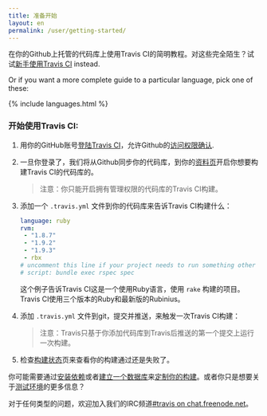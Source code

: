 ```yaml
---
title: 准备开始
layout: en
permalink: /user/getting-started/
---
```


在你的Github上托管的代码库上使用Travis CI的简明教程。对这些完全陌生？试试[新手使用Travis CI](/user/for-beginners) instead. 

Or if you want a more complete guide to a particular language, pick one of these: 

{% include languages.html %}

<!-- 
[C](/user/languages/c) | [C++](/user/languages/cpp) | [Clojure](/user/languages/clojure) | [C#](/user/languages/csharp/) | [D](/user/languages/d) | [Erlang](/user/languages/erlang) | [F#](/user/languages/csharp/) | [Go](/user/languages/go) | [Groovy](/user/languages/groovy) | [Haskell](/user/languages/haskell) | [Java](/user/languages/java) | [JavaScript (with Node.js)](/user/languages/javascript-with-nodejs) | [Julia](/user/languages/julia) | [Objective-C](/user/languages/objective-c) | [Perl](/user/languages/perl) | [PHP](/user/languages/php) | [Python](/user/languages/python) | [Ruby](/user/languages/ruby) | [Rust](/user/languages/rust) | [Scala](/user/languages/scala) | [Visual Basic](/user/languages/csharp/).
-->

### 开始使用Travis CI:

1. 用你的GitHub账号[登陆Travis CI](https://travis-ci.org/auth)，允许Github的[访问权限确认](/user/github-oauth-scopes).

2. 一旦你登录了，我们将从Github同步你的代码库，到你的[资料页](https://travis-ci.org/profile)开启你想要构建Travis CI的代码库的。

	> 注意：你只能开启拥有管理权限的代码库的Travis CI构建。

2. 添加一个 `.travis.yml` 文件到你的代码库来告诉Travis CI构建什么：

   ```yaml
   language: ruby
   rvm:
    - "1.8.7"
    - "1.9.2"
    - "1.9.3"
    - rbx
   # uncomment this line if your project needs to run something other than `rake`:
   # script: bundle exec rspec spec
   ```
   
   这个例子告诉Travis CI这是一个使用Ruby语言，使用 `rake` 构建的项目。Travis CI使用三个版本的Ruby和最新版的Rubinius。

2. 添加 `.travis.yml` 文件到git，提交并推送，来触发一次Travis CI构建：

	> 注意：Travis只基于你添加代码库到Travis后推送的第一个提交上运行一次构建。

2. 检查[构建状态](https://travis-ci.org/repositories)页来查看你的构建通过还是失败了。

你可能需要通过[安装依赖](/user/installing-dependencies)或者[建立一个数据库](/user/database-setup/)来[定制你的构建](/user/customizing-the-build)。或者你只是想要关于[测试环境](user/ci-environment/)的更多信息？

对于任何类型的问题，欢迎加入我们的IRC频道[#travis on chat.freenode.net](irc://chat.freenode.net/%23travis)。

<!--

### Some basic **.travis.yml** examples:


#### C

    language: c
    compiler:
      - gcc
      - clang
    # Change this to your needs
    script: ./configure && make

Learn more about [.travis.yml options for C projects](/user/languages/c/)


#### C++

    language: cpp
    compiler:
      - gcc
      - clang
    # Change this to your needs
    script: ./configure && make

Learn more about [.travis.yml options for C++ projects](/user/languages/cpp/)


#### Clojure

For projects using Leiningen 1:

    language: clojure
    jdk:
      - oraclejdk7
      - openjdk7
      - openjdk6

For projects using Leiningen 2:

    language: clojure
    lein: lein2
    jdk:
      - openjdk7
      - openjdk6


Learn more about [.travis.yml options for Clojure projects](/user/languages/clojure/)

#### C#, F#, and Visual Basic

    language: csharp
    solution: solution-name.sln

Learn more about [.travis.yml options for C# projects](/user/languages/csharp/)

#### Dart

    language: dart
    dart:
      - stable
      - dev
      - "1.8.0"

Learn more about [.travis.yml options for Dart projects](/user/languages/dart/)

#### Erlang

    language: erlang
    otp_release:
      - R15B02
      - R15B01
      - R14B04
      - R14B03

Learn more about [.travis.yml options for Erlang projects](/user/languages/erlang/)

#### Haskell

    language: haskell

Learn more about [.travis.yml options for Haskell projects](/user/languages/haskell/)


#### Go

    language: go

Learn more about [.travis.yml options for Go projects](/user/languages/go/)



#### Groovy

    language: groovy
    jdk:
      - oraclejdk7
      - openjdk7
      - openjdk6


Learn more about [.travis.yml options for Groovy projects](/user/languages/groovy/)

#### Haxe

    language: haxe
    haxe:
      - "3.2.0"
      - development

Learn more about [.travis.yml options for Haxe projects](/user/languages/haxe/)

#### Java

    language: java
    jdk:
      - oraclejdk8
      - oraclejdk7
      - openjdk7
      - openjdk6


Learn more about [.travis.yml options for Java projects](/user/languages/java/)

#### Julia

    language: julia
    julia:
      - release
      - nightly

Learn more about [.travis.yml options for Julia projects](/user/languages/julia/)

#### Node.js

     language: node_js
     node_js:
       - "0.10"
       - "0.8"
       - "0.6"

Learn more about [.travis.yml options for Node.js projects](/user/languages/javascript-with-nodejs/)

#### Objective-C

     language: objective-c

Learn more about [.travis.yml options for Objective-C projects](/user/languages/objective-c/)

#### Perl

    language: perl
    perl:
      - "5.16"
      - "5.14"
      - "5.12"

Learn more about [.travis.yml options for Perl projects](/user/languages/perl/)

#### PHP

    language: php
    php:
      - "5.5"
      - "5.4"
      - "5.3"

Learn more about [.travis.yml options for PHP projects](/user/languages/php/)

#### Python

    language: python
    python:
      - "3.3"
      - "2.7"
      - "2.6"
    # command to install dependencies, e.g. pip install -r requirements.txt --use-mirrors
    install: PLEASE CHANGE ME
    # command to run tests, e.g. python setup.py test
    script:  PLEASE CHANGE ME

Learn more about [.travis.yml options for Python projects](/user/languages/python/)

#### R

    language: r

Learn more about [.travis.yml options for R projects](/user/languages/r/)

#### Ruby

    language: ruby
    rvm:
      - "1.8.7"
      - "1.9.2"
      - "1.9.3"
      - jruby-18mode # JRuby in 1.8 mode
      - jruby-19mode # JRuby in 1.9 mode
      - rbx
    # uncomment this line if your project needs to run something other than `rake`:
    # script: bundle exec rspec spec

Learn more about [.travis.yml options for Ruby projects](/user/languages/ruby/)

#### Scala

     language: scala
     scala:
       - "2.9.2"
       - "2.8.2"
     jdk:
       - oraclejdk7
       - openjdk7
       - openjdk6


Learn more about [.travis.yml options for Scala projects](/user/languages/scala/)

-->

